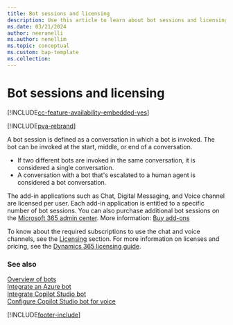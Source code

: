```yaml
---
title: Bot sessions and licensing
description: Use this article to learn about bot sessions and licensing in your contact center.
ms.date: 03/21/2024
author: neeranelli
ms.author: nenellim
ms.topic: conceptual
ms.custom: bap-template
ms.collection:
---
```


# Bot sessions and licensing

[!INCLUDE[cc-feature-availability-embedded-yes](../../includes/cc-feature-availability-embedded-yes.md)]

[!INCLUDE[pva-rebrand](../../includes/cc-pva-rebrand.md)]

A bot session is defined as a conversation in which a bot is invoked. The bot can be invoked at the start, middle, or end of a conversation.

- If two different bots are invoked in the same conversation, it is considered a single conversation.
- A conversation with a bot that's escalated to a human agent is considered a bot conversation.

The add-in applications such as Chat, Digital Messaging, and Voice channel are licensed per user. Each add-in application is entitled to a specific number of bot sessions. You can also purchase additional bot sessions on the [Microsoft 365 admin center](https://go.microsoft.com/fwlink/?LinkId=866544). More information: [Buy add-ons](/microsoft-365/commerce/buy-or-edit-an-add-on?view=o365-worldwide&preserve-view=true)

To know about the required subscriptions to use the chat and voice channels, see the [Licensing](../implement/system-requirements-omnichannel.md#licensing) section. For more information on licenses and pricing, see the [Dynamics 365 licensing guide](https://go.microsoft.com/fwlink/p/?LinkId=866544).

### See also

[Overview of bots](overview-bots.md)  
[Integrate an Azure bot](configure-bot-azure.md)  
[Integrate Copilot Studio bot](configure-bot-virtual-agent.md)  
[Configure Copilot Studio bot for voice](voice-channel-pva-bots.md)  

[!INCLUDE[footer-include](../../includes/footer-banner.md)]
